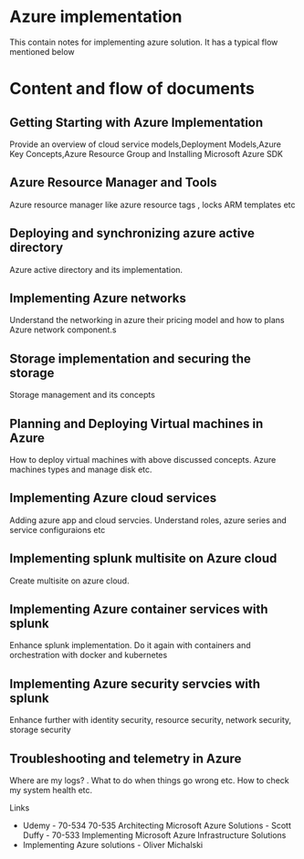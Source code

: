 # Azure implementation 
This contain notes for implementing azure solution. It has a typical flow mentioned below

# Content and flow of documents
## Getting Starting with Azure Implementation 
Provide an overview of cloud service models,Deployment Models,Azure Key Concepts,Azure Resource Group
and Installing Microsoft Azure SDK

## Azure Resource Manager and Tools
Azure resource manager like azure resource tags , locks ARM templates etc

## Deploying and synchronizing azure active directory
Azure active directory and its implementation.

## Implementing Azure networks
Understand the networking in azure their pricing model and how to plans Azure network component.s

## Storage implementation and securing the storage
Storage management and its concepts

## Planning and Deploying Virtual machines in Azure
How to deploy virtual machines with above discussed concepts. Azure machines types and manage disk etc.

## Implementing Azure cloud services
Adding azure app and cloud servcies. Understand roles, azure series and service configuraions etc

## Implementing splunk multisite on Azure cloud
Create multisite on azure cloud. 

## Implementing Azure container services with splunk
Enhance splunk implementation. Do it again with containers and orchestration with docker and kubernetes

## Implementing Azure security servcies with splunk
Enhance further with identity security, resource security, network security, storage security

## Troubleshooting and telemetry in Azure
Where are my logs? . What to do when things go wrong etc. How to check my system health etc.




Links
- Udemy - 70-534 70-535 Architecting Microsoft Azure Solutions - Scott Duffy
        - 70-533 Implementing Microsoft Azure Infrastructure Solutions
- Implementing Azure solutions - Oliver Michalski

